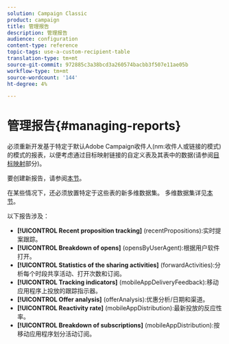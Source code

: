 ```yaml
---
solution: Campaign Classic
product: campaign
title: 管理报告
description: 管理报告
audience: configuration
content-type: reference
topic-tags: use-a-custom-recipient-table
translation-type: tm+mt
source-git-commit: 972885c3a38bcd3a260574bacbb3f507e11ae05b
workflow-type: tm+mt
source-wordcount: '144'
ht-degree: 4%

---
```



# 管理报告{#managing-reports}

必须重新开发基于特定于默认Adobe Campaign收件人(nm:收件人或链接的模式)的模式的报表，以便考虑通过目标映射链接的自定义表及其表中的数据(请参阅[目标映射](../../configuration/using/target-mapping.md)部分)。

要创建新报告，请参阅[本节](../../reporting/using/about-reports-creation-in-campaign.md)。

在某些情况下，还必须放置特定于这些表的新多维数据集。 多维数据集详见[本节](../../reporting/using/about-cubes.md)。

以下报告涉及：

* **[!UICONTROL Recent proposition tracking]** (recentPropositions):实时提案跟踪。
* **[!UICONTROL Breakdown of opens]** (opensByUserAgent):根据用户软件打开。
* **[!UICONTROL Statistics of the sharing activities]** (forwardActivities):分析每个时段共享活动、打开次数和订阅。
* **[!UICONTROL Tracking indicators]** (mobileAppDeliveryFeedback):移动应用程序上投放的跟踪指示器。
* **[!UICONTROL Offer analysis]** (offerAnalysis):优惠分析/日期和渠道。
* **[!UICONTROL Reactivity rate]** (mobileAppDistribution):最新投放的反应性率。
* **[!UICONTROL Breakdown of subscriptions]** (mobileAppDistribution):按移动应用程序划分活动订阅。

